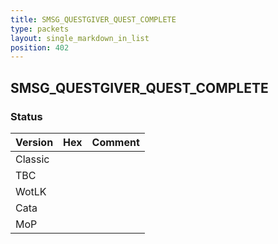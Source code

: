 ```yaml
---
title: SMSG_QUESTGIVER_QUEST_COMPLETE
type: packets
layout: single_markdown_in_list
position: 402
---
```


## SMSG_QUESTGIVER_QUEST_COMPLETE

### Status

Version | Hex | Comment
---------- | ---------- | ---------- 
Classic |  |  
TBC |  |  
WotLK |  |  
Cata |  |  
MoP |  |  